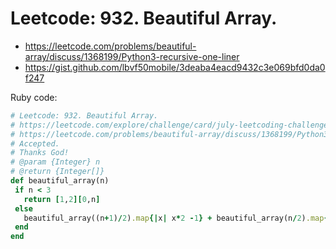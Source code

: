 # Leetcode: 932. Beautiful Array.

- https://leetcode.com/problems/beautiful-array/discuss/1368199/Python3-recursive-one-liner
- https://gist.github.com/lbvf50mobile/3deaba4eacd9432c3e069bfd0da0f247
 
 Ruby code:
 ```Ruby
# Leetcode: 932. Beautiful Array.
# https://leetcode.com/explore/challenge/card/july-leetcoding-challenge-2021/611/week-4-july-22nd-july-28th/3829/
# https://leetcode.com/problems/beautiful-array/discuss/1368199/Python3-recursive-one-liner
# Accepted.
# Thanks God!
# @param {Integer} n
# @return {Integer[]}
def beautiful_array(n)
  if n < 3
    return [1,2][0,n]
  else
    beautiful_array((n+1)/2).map{|x| x*2 -1} + beautiful_array(n/2).map{|x| x*2}
  end
end
 ```
